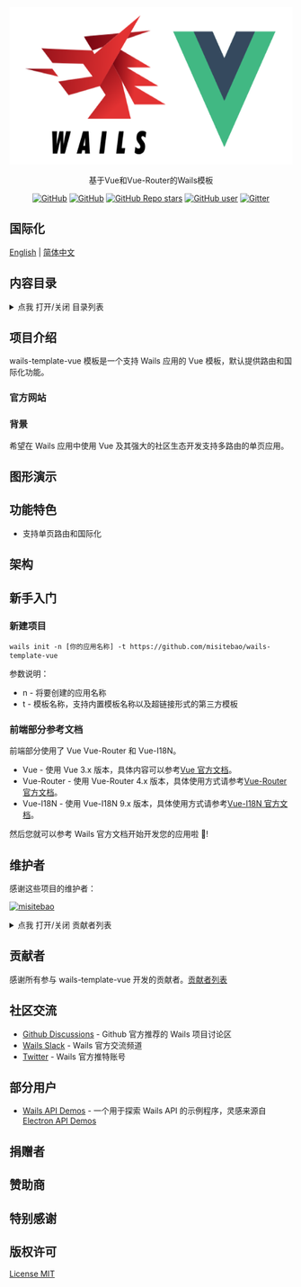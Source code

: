 <p align="center">
  <img src="/logo.png" height="280" />
</p>
<p align="center">
  基于Vue和Vue-Router的Wails模板
</p>
<p align="center">
  <a href="https://github.com/misitebao/standard-repository/blob/main/LICENSE"><img alt="GitHub" src="https://img.shields.io/github/license/misitebao/standard-repository?style=flat-square"/></a>
  <a href="https://github.com/misitebao/standard-repository"><img alt="GitHub" src="https://img.shields.io/badge/Readme--Style-standard--repository-brightgreen?style=flat-square&color=f83500"/></a>
  <a href="https://github.com/misitebao/wails-template-vue"><img alt="GitHub Repo stars" src="https://img.shields.io/github/stars/misitebao/wails-template-vue?style=flat-square"/></a>
  <a href="https://github.com/misitebao"><img alt="GitHub user" src="https://img.shields.io/badge/author-misitebao-brightgreen?style=flat-square"/></a>
  <a href="https://github.com/wailsapp/wails"><img alt="Gitter" src="https://img.shields.io/badge/For-wails-brightgreen?style=flat-square&color=ff3c3c"/></a>
</p>

<span id="nav-1"></span>

## 国际化

[English](README.md) | [简体中文](README.zh-Hans.md)

<span id="nav-2"></span>

## 内容目录

<details>
  <summary>点我 打开/关闭 目录列表</summary>

- [国际化](#nav-1)
- [内容目录](#nav-2)
- [项目介绍](#nav-3)
  - [官方网站](#nav-3-1)
  - [背景](#nav-3-2)
- [图形演示](#nav-4)
- [功能特色](#nav-5)
- [架构](#nav-6)
- [新手入门](#nav-7)
- [维护者](#nav-8)
- [贡献者](#nav-9)
- [社区交流](#nav-10)
- [部分用户](#nav-11)
- [发布记录](CHANGE.md)
- [捐赠者](#nav-12)
- [赞助商](#nav-13)
- [特别感谢](#nav-14)
- [版权许可](#nav-15)

</details>

<span id="nav-3"></span>

## 项目介绍

wails-template-vue 模板是一个支持 Wails 应用的 Vue 模板，默认提供路由和国际化功能。

<span id="nav-3-1"></span>

### 官方网站

<span id="nav-3-2"></span>

### 背景

希望在 Wails 应用中使用 Vue 及其强大的社区生态开发支持多路由的单页应用。

<span id="nav-4"></span>

## 图形演示

<span id="nav-5"></span>

## 功能特色

- 支持单页路由和国际化

<span id="nav-6"></span>

## 架构

<span id="nav-7"></span>

## 新手入门

### 新建项目

```
wails init -n [你的应用名称] -t https://github.com/misitebao/wails-template-vue
```

参数说明：

- n - 将要创建的应用名称
- t - 模板名称，支持内置模板名称以及超链接形式的第三方模板

### 前端部分参考文档

前端部分使用了 Vue Vue-Router 和 Vue-I18N。

- Vue - 使用 Vue 3.x 版本，具体内容可以参考[Vue 官方文档](https://v3.cn.vuejs.org/guide/introduction.html)。
- Vue-Router - 使用 Vue-Router 4.x 版本，具体使用方式请参考[Vue-Router 官方文档](https://next.router.vuejs.org/)。
- Vue-I18N - 使用 Vue-I18N 9.x 版本，具体使用方式请参考[Vue-I18N 官方文档](vue-i18n.intlify.dev/)。

然后您就可以参考 Wails 官方文档开始开发您的应用啦 🤞!

<span id="nav-8"></span>

## 维护者

感谢这些项目的维护者：

<a href="https://github.com/misitebao"><img src="https://github.com/misitebao.png" width="40" height="40" alt="misitebao" title="misitebao"/></a>

<details>
  <summary>点我 打开/关闭 贡献者列表</summary>

- [米司特包](https://github.com/misitebao) - 项目作者，全栈工程师。

</details>

<span id="nav-9"></span>

## 贡献者

感谢所有参与 wails-template-vue 开发的贡献者。[贡献者列表](https://github.com/misitebao/wails-template-vue/graphs/contributors)

<span id="nav-10"></span>

## 社区交流

- [Github Discussions](https://github.com/wailsapp/wails/discussions) - Github 官方推荐的 Wails 项目讨论区
- [Wails Slack](https://invite.slack.golangbridge.org/) - Wails 官方交流频道
- [Twitter](https://twitter.com/wailsapp) - Wails 官方推特账号

<span id="nav-11"></span>

## 部分用户

- [Wails API Demos](https://github.com/misitebao/wails-api-demos) - 一个用于探索 Wails API 的示例程序，灵感来源自 [Electron API Demos](https://github.com/electron/electron-api-demos)

<span id="nav-12"></span>

## 捐赠者

<span id="nav-13"></span>

## 赞助商

<span id="nav-14"></span>

## 特别感谢

<span id="nav-15"></span>

## 版权许可

[License MIT](LICENSE)
